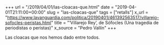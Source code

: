 +++
url = "/2019/04/01/las-cloacas-que.html"
date = "2019-04-01T21:11:00+00:00"
slug = "las-cloacas-que"
tags = ["retalls"]
x_url = "https://www.lavanguardia.com/politica/20190401/461392563517/villarejo-sofocles-peristas.html"
title = "‘Villarejo Rey’, de Sófocles (Una tragedia de periodistas o peristas)"
x_source = "Pedro Vallín"
+++


Las cloacas que nos hemos dado entre todos.

